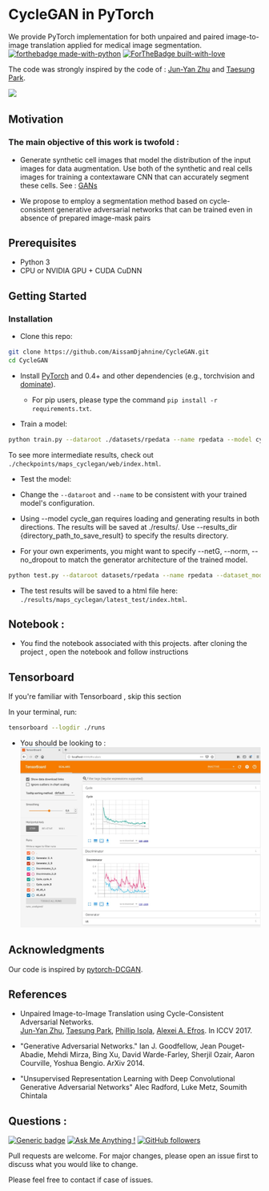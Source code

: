 
<br><br><br>

# CycleGAN in PyTorch
We provide PyTorch implementation for both unpaired and paired image-to-image translation applied for medical image segmentation.
[![forthebadge made-with-python](http://ForTheBadge.com/images/badges/made-with-python.svg)](https://www.python.org/)
[![ForTheBadge built-with-love](http://ForTheBadge.com/images/badges/built-with-love.svg)](https://GitHub.com/Naereen/)

The code was strongly inspired by the code of : [Jun-Yan Zhu](https://github.com/junyanz) and [Taesung Park](https://github.com/taesung).

<img src="https://github.com/AissamDjahnine/cycle/blob/master/imgs/head.jpg" width="800"/>

## Motivation
### The main objective of this work is twofold :
* Generate synthetic cell images that model the distribution
of the input images for data augmentation. Use both of
the synthetic and real cells images for training a contextaware CNN that can accurately segment these cells. See : [GANs](https://github.com/AissamDjahnine/gans)

* We propose to employ a segmentation method based on cycle-consistent generative adversarial networks that can be trained even in absence of prepared image-mask pairs

## Prerequisites
- Python 3
- CPU or NVIDIA GPU + CUDA CuDNN

## Getting Started
### Installation

- Clone this repo:
```bash
git clone https://github.com/AissamDjahnine/CycleGAN.git
cd CycleGAN
```

- Install [PyTorch](http://pytorch.org) and 0.4+ and other dependencies (e.g., torchvision and [dominate](https://github.com/Knio/dominate)).
  - For pip users, please type the command `pip install -r requirements.txt`.
  
  
- Train a model:
```bash
python train.py --dataroot ./datasets/rpedata --name rpedata --model cycle_gan --gan_mode vanilla --dataset_mode unaligned --n_epochs 100 --n_epochs_decay 50 --save_epoch_freq 20 
```
To see more intermediate results, check out `./checkpoints/maps_cyclegan/web/index.html`.
- Test the model:

* Change the `--dataroot` and `--name` to be consistent with your trained model's configuration.

* Using --model cycle_gan requires loading and generating results in both directions. The results will be saved at ./results/. Use --results_dir {directory_path_to_save_result} to specify the results directory.

* For your own experiments, you might want to specify --netG, --norm, --no_dropout to match the generator architecture of the trained model.

```bash
python test.py --dataroot datasets/rpedata --name rpedata --dataset_mode aligned --no_dropout  --model cycle_gan --norm
```
- The test results will be saved to a html file here: `./results/maps_cyclegan/latest_test/index.html`.

## Notebook :
* You find the notebook associated with this projects. after cloning the project , open the notebook and follow instructions

## Tensorboard 

If you're familiar with Tensorboard , skip this section 

In your terminal, run:

```bash
tensorboard --logdir ./runs
```

* You should be looking to :
![gans](https://github.com/AissamDjahnine/CycleGAN/blob/master/imgs/tensorboard.jpg)

## Acknowledgments
Our code is inspired by [pytorch-DCGAN](https://github.com/pytorch/examples/tree/master/dcgan).
## References 

* Unpaired Image-to-Image Translation using Cycle-Consistent Adversarial Networks.<br>
[Jun-Yan Zhu](https://people.eecs.berkeley.edu/~junyanz/)\,  [Taesung Park](https://taesung.me/)\, [Phillip Isola](https://people.eecs.berkeley.edu/~isola/), [Alexei A. Efros](https://people.eecs.berkeley.edu/~efros). In ICCV 2017.

* "Generative Adversarial Networks." Ian J. Goodfellow, Jean Pouget-Abadie, Mehdi Mirza, Bing Xu, David Warde-Farley, Sherjil Ozair, Aaron Courville, Yoshua Bengio. ArXiv 2014.

* "Unsupervised Representation Learning with Deep Convolutional Generative Adversarial Networks" Alec Radford, Luke Metz, Soumith Chintala

## Questions :
[![Generic badge](https://img.shields.io/badge/TEST-VERSION-RED.svg)](https://github.com/AissamDjahnine)
[![Ask Me Anything !](https://img.shields.io/badge/Ask%20me-anything-1abc9c.svg)](https://github.com/AissamDjahnine)
[![GitHub followers](https://img.shields.io/github/followers/Naereen.svg?style=social&label=Follow&maxAge=2592000)](https://github.com/AissamDjahnine?tab=followers)

Pull requests are welcome. For major changes, please open an issue first to discuss what you would like to change.

Please feel free to contact if case of issues.

